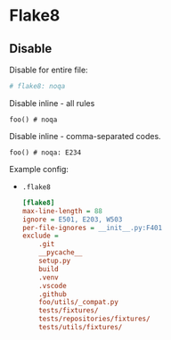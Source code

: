 # Flake8

## Disable

Disable for entire file:

```python
# flake8: noqa
```

Disable inline - all rules

```
foo() # noqa
```

Disable inline - comma-separated codes.

```
foo() # noqa: E234
```

Example config:

- `.flake8`
    ```ini
    [flake8]
    max-line-length = 88
    ignore = E501, E203, W503
    per-file-ignores = __init__.py:F401
    exclude =
        .git
        __pycache__
        setup.py
        build
        .venv
        .vscode
        .github
        foo/utils/_compat.py
        tests/fixtures/
        tests/repositories/fixtures/
        tests/utils/fixtures/
    ```
